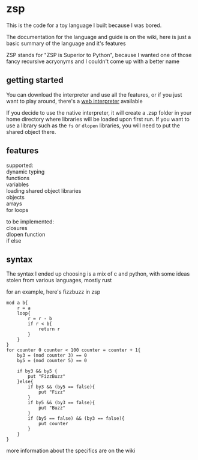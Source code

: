 # zsp
This is the code for a toy language I built because I was bored.

The documentation for the language and guide is on the wiki, here is just a basic summary of the language and it's features

ZSP stands for "ZSP is Superior to Python", because I wanted one of those fancy recursive acryonyms and I couldn't come up with a better name

 
## getting started
You can download the interpreter and use all the features, or if you just want to play around, there's a [web interpreter](https://coolelectronics.me/playground/) available

If you decide to use the native interpreter, it will create a .zsp folder in your home directory where libraries will be loaded upon first run. If you want to use a library such as the `fs` or `dlopen` libraries, you will need to put the shared object there.

## features
supported:  
  dynamic typing  
  functions  
  variables  
  loading shared object libraries   
  objects  
  arrays  
  for loops  
  

to be implemented:  
  closures  
  dlopen function  
  if else  
## syntax
The syntax I ended up choosing is a mix of c and python, with some ideas stolen from various languages, mostly rust

for an example, here's fizzbuzz in zsp
```
mod a b{
    r = a
    loop{
        r = r - b
        if r < b{
            return r
        }
    }
}
for counter 0 counter < 100 counter = counter + 1{
    by3 = (mod counter 3) == 0
    by5 = (mod counter 5) == 0

    if by3 && by5 {
        put "FizzBuzz"
    }else{
        if by3 && (by5 == false){
            put "Fizz"
        }
        if by5 && (by3 == false){
            put "Buzz"
        }
        if (by5 == false) && (by3 == false){
            put counter
        }
    }
}
```

more information about the specifics are on the wiki
